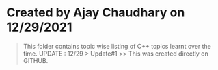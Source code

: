 # Created by Ajay Chaudhary on 12/29/2021
  > This folder contains topic wise listing of C++ topics learnt over the time.
  > UPDATE : 12/29  > Update#1
    >> This was created directly on GITHUB.

